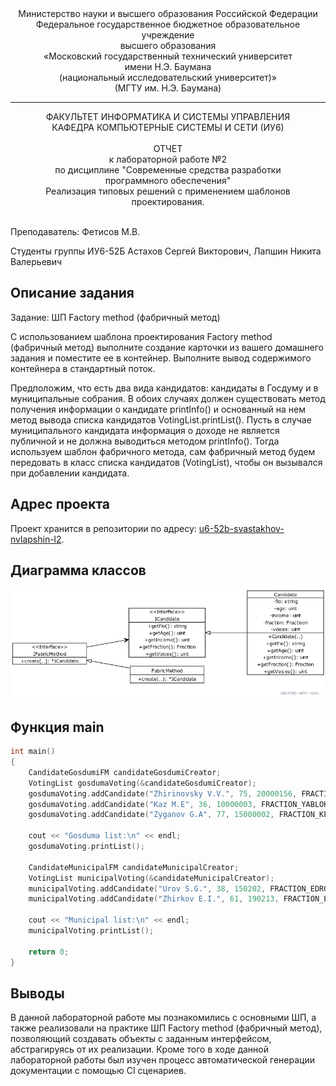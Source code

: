 <div align="center">
Министерство науки и высшего образования Российской Федерации <br />
Федеральное государственное бюджетное образовательное учреждение <br />
высшего образования <br />
«Московский государственный технический университет <br />
имени Н.Э. Баумана <br />
(национальный исследовательский университет)» <br />
(МГТУ им. Н.Э. Баумана)
</div>
<hr />
<div align="center">
ФАКУЛЬТЕТ ИНФОРМАТИКА И СИСТЕМЫ УПРАВЛЕНИЯ <br />
КАФЕДРА КОМПЬЮТЕРНЫЕ СИСТЕМЫ И СЕТИ (ИУ6)
</div>
<br />
<div align="center">
ОТЧЕТ <br />
к лабораторной работе №2 <br />
по дисциплине "Современные средства разработки <br />
программного обеспечения" <br />
Реализация типовых решений с применением шаблонов проектирования.
</div>

<br />

Преподаватель: Фетисов М.В.

Студенты группы ИУ6-52Б Астахов Сергей Викторович, Лапшин Никита Валерьевич

## Описание задания

Задание: ШП Factory method (фабричный метод)

С использованием шаблона проектирования Factory method (фабричный метод)
выполните создание карточки из вашего домашнего задания и поместите ее в контейнер.
Выполните вывод содержимого контейнера в стандартный поток.

Предположим, что есть два вида кандидатов: кандидаты в Госдуму и в муниципальные собрания. В обоих случаях должен существовать метод получения информации о кандидате printInfo() и основанный на нем метод вывода списка кандидатов VotingList.printList(). Пусть в случае муниципального кандидата информация о доходе не является публичной и не должна выводиться методом printInfo(). Тогда используем шаблон фабричного метода, сам фабричный метод будем передовать в класс списка кандидатов (VotingList), чтобы он вызывался при добавлении кандидата.

## Адрес проекта

Проект хранится в репозитории по адресу: [u6-52b-svastakhov-nvlapshin-l2](https://bmstu.codes/lsx/mstd/iu6-5-2021/iu6-52b-svastakhov-nvlapshin/l2).

## Диаграмма классов

![lab2](lab2.png)

## Функция main

```c++
int main()
{
    CandidateGosdumiFM candidateGosdumiCreator;
    VotingList gosdumaVoting(&candidateGosdumiCreator);
    gosdumaVoting.addCandidate("Zhirinovsky V.V.", 75, 20000156, FRACTION_LDPR, 42345);
    gosdumaVoting.addCandidate("Kaz M.E", 36, 10000003, FRACTION_YABLOKO, 12043);
    gosdumaVoting.addCandidate("Zyganov G.A", 77, 15000002, FRACTION_KPRF, 24021);

    cout << "Gosduma list:\n" << endl;
    gosdumaVoting.printList();

    CandidateMunicipalFM candidateMunicipalCreator;
    VotingList municipalVoting(&candidateMunicipalCreator);
    municipalVoting.addCandidate("Urov S.G.", 38, 150202, FRACTION_EDRO, 8021);
    municipalVoting.addCandidate("Zhirkov E.I.", 61, 190213, FRACTION_EDRO, 7022);

    cout << "Municipal list:\n" << endl;
    municipalVoting.printList();

    return 0;
}
```

## Выводы

В данной лабораторной работе мы познакомились с основными ШП, а также реализовали на практике ШП Factory method (фабричный метод), позволяющий создавать объекты с заданным интерфейсом, абстрагируясь от их реализации. Кроме того в ходе данной лабораторной работы был изучен процесс автоматической генерации документации с помощью CI сценариев.